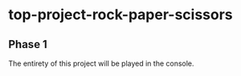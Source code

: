# top-project-rock-paper-scissors

## Phase 1
The entirety of this project will be played in the console.